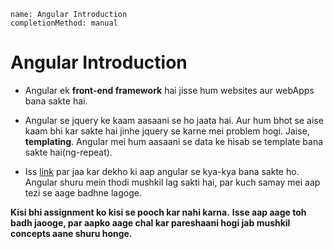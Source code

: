 ```ngMeta
name: Angular Introduction
completionMethod: manual
```

# Angular Introduction
- Angular ek **front-end framework** hai jisse hum websites aur webApps bana sakte hai.

- Angular se jquery ke kaam aasaani se ho jaata hai. Aur hum bhot se aise kaam bhi kar sakte hai jinhe jquery se karne mei problem hogi. Jaise, **templating**. Angular mei hum aasaani se data ke hisab se template bana sakte hai(ng-repeat).
- Iss [link](https://www.madewithangular.com) par jaa kar dekho ki aap angular se kya-kya bana sakte ho. Angular shuru mein thodi mushkil lag sakti hai, par kuch samay mei aap tezi se aage badhne lagoge.

**Kisi bhi assignment ko kisi se pooch kar nahi karna.**
**Isse aap aage toh badh jaooge, par aapko aage chal kar pareshaani hogi jab mushkil concepts aane shuru honge.**